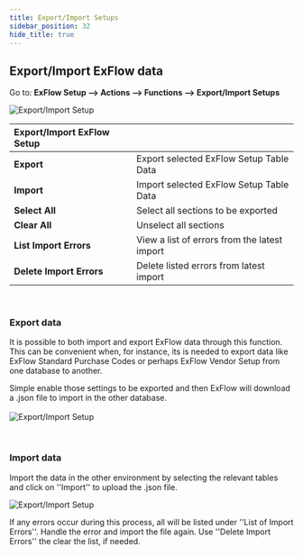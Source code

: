 ```yaml
---
title: Export/Import Setups
sidebar_position: 32
hide_title: true
---
```

## Export/Import ExFlow data

Go to: **ExFlow Setup --> Actions --> Functions --> Export/Import Setups** 

![Export/Import Setup](@site/static/img/media/export-import-exflow-setup-001.png)

|Export/Import ExFlow Setup |    |
|:-|:-|
|**Export**| Export selected ExFlow Setup Table Data
|**Import**|  Import selected ExFlow Setup Table Data
|**Select All**|  Select all sections to be exported
|**Clear All**|  Unselect all sections
|**List Import Errors**|  View a list of errors from the latest import 
|**Delete Import Errors**|  Delete listed errors from latest import
<br/>

### Export data
It is possible to both import and export ExFlow data through this function. This can be convenient when, for instance, its is needed to export data like ExFlow Standard Purchase Codes or perhaps ExFlow Vendor Setup from one database to another. 

Simple enable those settings to be exported and then ExFlow will download a .json file to import in the other database.<br/> <br/>
![Export/Import Setup](@site/static/img/media/export-import-exflow-setup-002.png)

<br/>

### Import data
Import the data in the other environment by selecting the relevant tables and click on ''Import'' to upload the .json file.  <br/>

![Export/Import Setup](@site/static/img/media/export-import-exflow-setup-003.png)

If any errors occur during this process, all will be listed under ''List of Import Errors''. Handle the error and import the file again. Use ''Delete Import Errors'' the clear the list, if needed. 
